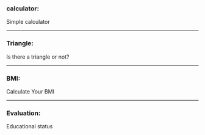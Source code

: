 ### calculator:
Simple calculator

---

### Triangle:
Is there a triangle or not?

---

### BMI:
Calculate Your BMI

---

### Evaluation:
Educational status
